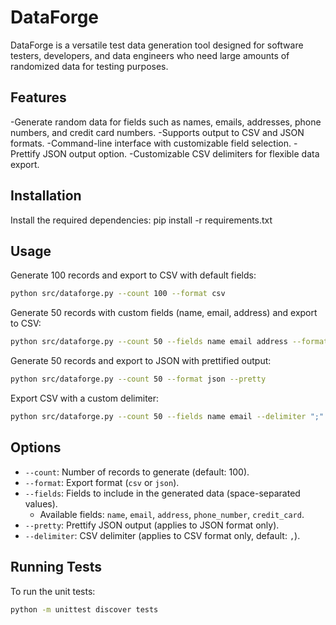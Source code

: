 # DataForge
DataForge is a versatile test data generation tool designed for software testers, developers, and data engineers who need large amounts of randomized data for testing purposes.

## Features
-Generate random data for fields such as names, emails, addresses, phone numbers, and credit card numbers.
-Supports output to CSV and JSON formats.
-Command-line interface with customizable field selection.
-Prettify JSON output option.
-Customizable CSV delimiters for flexible data export.

## Installation
Install the required dependencies: pip install -r requirements.txt

## Usage
Generate 100 records and export to CSV with default fields:
```bash
python src/dataforge.py --count 100 --format csv
```

Generate 50 records with custom fields (name, email, address) and export to CSV:
```bash
python src/dataforge.py --count 50 --fields name email address --format csv
```

Generate 50 records and export to JSON with prettified output:
```bash
python src/dataforge.py --count 50 --format json --pretty
```
Export CSV with a custom delimiter:
```bash
python src/dataforge.py --count 50 --fields name email --delimiter ";"
```

## Options
- `--count`: Number of records to generate (default: 100).
- `--format`: Export format (`csv` or `json`).
- `--fields`: Fields to include in the generated data (space-separated values).
  - Available fields: `name`, `email`, `address`, `phone_number`, `credit_card`.
- `--pretty`: Prettify JSON output (applies to JSON format only).
- `--delimiter`: CSV delimiter (applies to CSV format only, default: `,`).

## Running Tests

To run the unit tests:
```bash
python -m unittest discover tests
```

